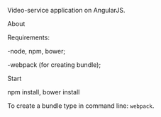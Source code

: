 Video-service application on AngularJS.

About

Requirements:

-node, npm, bower;

-webpack (for creating bundle);


Start

npm install,
bower install

To create a bundle type in command line: `webpack`.

